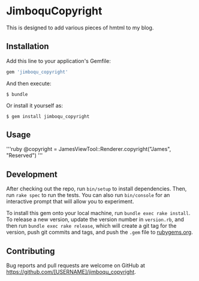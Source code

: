 # JimboquCopyright

This is designed to add various pieces of hmtml to my blog.

## Installation

Add this line to your application's Gemfile:

```ruby
gem 'jimboqu_copyright'
```

And then execute:

    $ bundle

Or install it yourself as:

    $ gem install jimboqu_copyright

## Usage

'''ruby
    @copyright = JamesViewTool::Renderer.copyright("James", "Reserved")
'''

## Development

After checking out the repo, run `bin/setup` to install dependencies. Then, run `rake spec` to run the tests. You can also run `bin/console` for an interactive prompt that will allow you to experiment.

To install this gem onto your local machine, run `bundle exec rake install`. To release a new version, update the version number in `version.rb`, and then run `bundle exec rake release`, which will create a git tag for the version, push git commits and tags, and push the `.gem` file to [rubygems.org](https://rubygems.org).

## Contributing

Bug reports and pull requests are welcome on GitHub at https://github.com/[USERNAME]/jimboqu_copyright.
